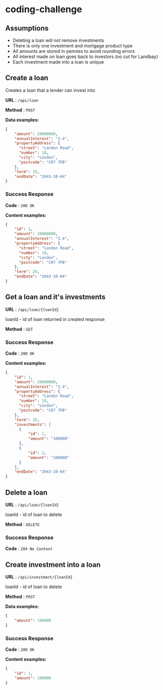 # coding-challenge

## Assumptions

* Deleting a loan will not remove investments
* There is only one investment and mortgage product type
* All amounts are stored in pennies to avoid rounding errors
* All interest made on loan goes back to investors (no cut for Landbay)
* Each investment made into a loan is unique

## Create a loan

Creates a loan that a lender can invest into

**URL** : `/api/loan`

**Method** : `POST`

**Data examples:**

```json
{
    "amount": 20000000,
    "annualInterest": "3.4",
    "propertyAddress": {
      "street": "London Road",
      "number": 18,
      "city": "London",
      "postcode": "CR7 7PB"
    },
    "term": 25,
    "endDate": "2043-10-04"
}
```

### Success Response

**Code** : `200 OK`

**Content examples:**

```json
{
    "id": 1,
    "amount": 20000000,
    "annualInterest": "3.4",
    "propertyAddress": {
      "street": "London Road",
      "number": 18,
      "city": "London",
      "postcode": "CR7 7PB"
    },
    "term": 25,
    "endDate": "2043-10-04"
}
```

## Get a loan and it's investments

**URL** : `/api/loan/{loanId}`

loanId - id of loan returned in created response

**Method** : `GET`

### Success Response

**Code** : `200 OK`

**Content examples:**

```json
{
    "id": 1,
    "amount": 20000000,
    "annualInterest": "3.4",
    "propertyAddress": {
      "street": "London Road",
      "number": 18,
      "city": "London",
      "postcode": "CR7 7PB"
    },
    "term": 25,
    "investments": [
      {
          "id": 1,
          "amount": "100000"
      },
      {
          "id": 2,
          "amount": "200000"
      }
    ],
    "endDate": "2043-10-04"
}
```

## Delete a loan

**URL** : `/api/loan/{loanId}`

loanId - id of loan to delete

**Method** : `DELETE`

### Success Response

**Code** : `204 No Content`

## Create investment into a loan

**URL** : `/api/investment/{loanId}`

loanId - id of loan to delete

**Method** : `POST`

**Data examples:**

```json
{
    "amount": 100000
}
```

### Success Response

**Code** : `200 OK`

**Content examples:**

```json
{
    "id": 1,
    "amount": 100000
}
```
